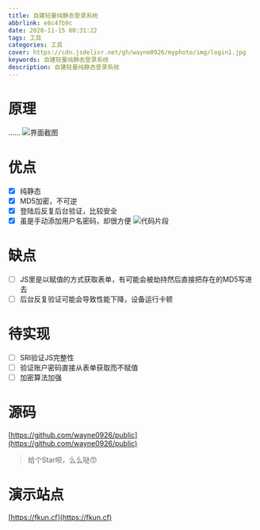 ```yaml
---
title: 自建轻量纯静态登录系统
abbrlink: e8c47b9c
date: 2020-11-15 00:31:22
tags: 工具
categories: 工具
cover: https://cdn.jsdelivr.net/gh/wayne0926/myphoto/img/login1.jpg
keywords: 自建轻量纯静态登录系统
description: 自建轻量纯静态登录系统
---
```


# 原理
……
![界面截图](https://cdn.jsdelivr.net/gh/wayne0926/myphoto/img/%E7%BD%91%E9%A1%B5%E6%8D%95%E8%8E%B7_15-11-2020_108_fkun.cf.jpeg)

# 优点

- [x] 纯静态
- [x] MD5加密，不可逆
- [x] 登陆后反复后台验证，比较安全
- [x] 虽是手动添加用户名密码，却很方便
![代码片段](https://cdn.jsdelivr.net/gh/wayne0926/myphoto/img/Snipaste_2020-11-15_01-18-28.jpg)

# 缺点
- [ ] JS里是以赋值的方式获取表单，有可能会被劫持然后直接把存在的MD5写进去
- [ ] 后台反复验证可能会导致性能下降，设备运行卡顿

# 待实现
- [ ] SRI验证JS完整性
- [ ] 验证账户密码直接从表单获取而不赋值
- [ ] 加密算法加强

# 源码
[https://github.com/wayne0926/public](https://github.com/wayne0926/public)

> 给个Star呗，么么哒😙
# 演示站点
[https://fkun.cf](https://fkun.cf)